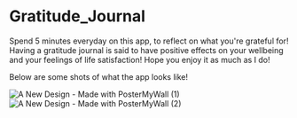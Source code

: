 # Gratitude_Journal
Spend 5 minutes everyday on this app, to reflect on what you're grateful for! 
Having a gratitude journal is said to have positive effects on your wellbeing and your feelings of life satisfaction! 
Hope you enjoy it as much as I do!

Below are some shots of what the app looks like!

![A New Design - Made with PosterMyWall (1)](https://user-images.githubusercontent.com/71047481/99450905-6c0cb900-28ef-11eb-8f79-e431ef82aeb5.png)
![A New Design - Made with PosterMyWall (2)](https://user-images.githubusercontent.com/71047481/99450913-6e6f1300-28ef-11eb-85a3-7dded7fbcd1d.png)


